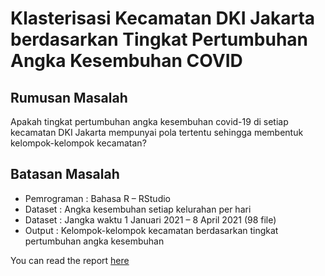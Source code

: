 # Klasterisasi Kecamatan DKI Jakarta berdasarkan Tingkat Pertumbuhan Angka Kesembuhan COVID

## Rumusan Masalah
Apakah tingkat pertumbuhan angka kesembuhan covid-19 di setiap kecamatan DKI Jakarta mempunyai pola tertentu sehingga membentuk kelompok-kelompok kecamatan?

## Batasan Masalah
- Pemrograman : Bahasa R – RStudio
- Dataset : Angka kesembuhan setiap kelurahan per hari
- Dataset : Jangka waktu 1 Januari 2021 – 8 April 2021 (98 file)
- Output : Kelompok-kelompok kecamatan berdasarkan tingkat pertumbuhan angka kesembuhan

You can read the report [here](https://github.com/davidimago/klasterisasi_kecamatanDKI_kesembuhan_covid/blob/50588bb6ed8b674dfd8a3928eee6204be8579442/Klasterisasi%20Kecamatan%20DKI%20Jakarta%20berdasarkan%20Tingkat%20Pertumbuhan%20Angka.pdf)
